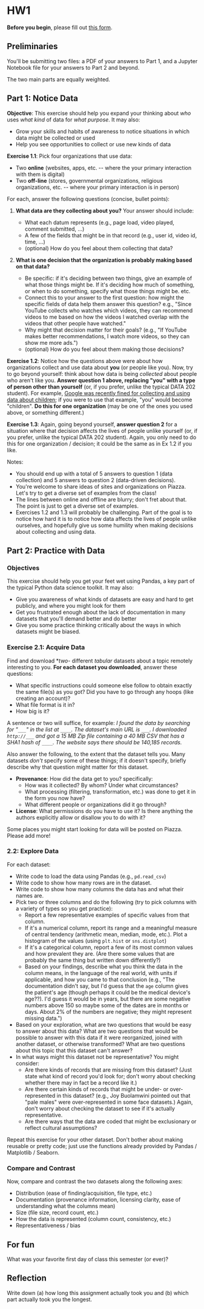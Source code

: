 # HW1

**Before you begin**, please fill out [this form](https://docs.google.com/forms/d/e/1FAIpQLSeMuh5YkZucF1uw5R6qtDBHF8hyY3yMkp-vfrWYxSLETxfzuQ/viewform?usp=sf_link).

## Preliminaries

You'll be submitting two files: a PDF of your answers to Part 1, and a Jupyter Notebook file for your answers to Part 2 and beyond.

The two main parts are equally weighted.

## Part 1: Notice Data

**Objective**: This exercise should help you expand your thinking about *who* uses *what kind* of data for *what purpose*. It may also:

- Grow your skills and habits of awareness to notice situations in which data might be collected or used
- Help you see opportunities to collect or use new kinds of data

**Exercise 1.1**: Pick four organizations that use data:

- Two **online** (websites, apps, etc. -- where the your primary interaction with them is digital)
- Two **off-line** (stores, governmental organizations, religious organizations, etc. -- where your primary interaction is in person)

For each, answer the following questions (concise, bullet points):

1. **What data are they collecting about you?** Your answer should include:

    - What each datum represents (e.g., page load, video played, comment submitted, ...)
    - A few of the fields that might be in that record (e.g., user id, video id, time, ...)
    - (optional) How do you feel about them collecting that data?

2. **What is one decision that the organization is probably making based on that data?**

    - Be specific: if it's deciding between two things, give an example of what those things might be. If it's deciding how much of something, or when to do something, specify what those things might be. etc.
    - Connect this to your answer to the first question: how might the specific fields of data help them answer this question? e.g., "Since YouTube collects who watches which videos, they can recommend videos to me based on how the videos I watched overlap with the videos that other people have watched."
    - Why might that decision matter for their goals? (e.g., "If YouTube makes better recommendations, I watch more videos, so they can show me more ads.")
    - (optional) How do you feel about them making those decisions?

**Exercise 1.2**: Notice how the questions above were about how organizations collect and use data about **you** (or people like you). Now, try to go beyond yourself: think about how data is being *collected* about people who aren't like you. **Answer question 1 above, replacing "you" with a type of person other than yourself** (or, if you prefer, unlike the typical DATA 202 student). For example, [Google was recently fined for collecting and using data about children](https://www.nytimes.com/2019/09/04/technology/google-youtube-fine-ftc.html); if you were to use that example, "you" would become "children". **Do this for one organization** (may be one of the ones you used above, or something different.)

**Exercise 1.3**: Again, going beyond yourself, **answer question 2** for a situation where that decision affects the lives of people unlike yourself (or, if you prefer, unlike the typical DATA 202 student). Again, you only need to do this for one organization / decision; it could be the same as in Ex 1.2 if you like.

Notes:

- You should end up with a total of 5 answers to question 1 (data collection) and 5 answers to question 2 (data-driven decisions).
- You're welcome to share ideas of sites and organizations on Piazza. Let's try to get a diverse set of examples from the class!
- The lines between online and offline are blurry; don't fret about that. The point is just to get a diverse set of examples.
- Exercises 1.2 and 1.3 will probably be challenging. Part of the goal is to notice how hard it is to notice how data affects the lives of people unlike ourselves, and hopefully give us some humility when making decisions about collecting and using data.

## Part 2: Practice with Data

### Objectives

This exercise should help you get your feet wet using Pandas, a key part of the typical Python data science toolkit. It may also:

- Give you awareness of what kinds of datasets are easy and hard to get publicly, and where you might look for them
- Get you frustrated enough about the lack of documentation in many datasets that you'll demand better and do better
- Give you some practice thinking critically about the ways in which datasets might be biased.

### Exercise 2.1: Acquire Data

Find and download **two*- different *tabular* datasets about a topic remotely interesting to you. **For each dataset you downloaded**, answer these questions:

- What specific instructions could someone else follow to obtain exactly the same file(s) as you got? Did you have to go through any hoops (like creating an account)?
- What file format is it in?
- How big is it?

A sentence or two will suffice, for example: *I found the data by searching for "`___`" in the list at `____`. The dataset's main URL is `___`. I downloaded `http://___` and got a 15 MB Zip file containing a 40 MB CSV that has a SHA1 hash of `____`. The website says there should be 140,185 records.*

Also answer the following, to the extent that the dataset tells you. Many datasets *don't* specify some of these things; if it doesn't specify, briefly describe why that question might matter for this dataset.

- **Provenance**: How did the data get to you? specifically:
  - How was it collected? By whom? Under what circumstances?
  - What processing (filtering, transformation, etc.) was done to get it in the form you now have?
  - What different people or organizations did it go through?
- **License**: What permissions do you have to use it? Is there anything the authors explicitly allow or disallow you to do with it?

Some places you might start looking for data will be posted on Piazza. Please add more!

### 2.2: Explore Data

For each dataset:

- Write code to load the data using Pandas (e.g., `pd.read_csv`)
- Write code to show how many rows are in the dataset.
- Write code to show how many columns the data has and what their names are.
- Pick two or three columns and do the following (try to pick columns with a variety of types so you get practice):
  - Report a few representative examples of specific values from that column.
  - If it's a numerical column, report its range and a meaningful measure of central tendency (arithmetic mean, median, mode, etc.). Plot a histogram of the values (using `plt.hist` or `sns.distplot`)
  - If it's a categorical column, report a few of its most common values and how prevalent they are. (Are there some values that are probably the same thing but written down differently?)
  - Based on your findings, describe what you think the data in the column means, in the language of the real world, with units if applicable, and how you came to that conclusion (e.g., "The documentation didn't say, but I'd guess that the `age` column gives the patient's age (though perhaps it could be the medical device's age??). I'd guess it would be in years, but there are some negative numbers above 150 so maybe some of the dates are in months or days. About 2% of the numbers are negative; they might represent missing data.")
- Based on your exploration, what are two questions that would be easy to answer about this data? What are two questions that would be possible to answer with this data if it were reorganized, joined with another dataset, or otherwise transformed? What are two questions about this topic that this dataset can't answer?
- In what ways might this dataset not be representative? You might consider:
  - Are there kinds of records that are missing from this dataset? (Just state what kind of record you'd look for; don't worry about checking whether there may in fact be a record like it.)
  - Are there certain kinds of records that might be under- or over-represented in this dataset? (e.g., Joy Buolamwini pointed out that "pale males" were over-represented in some face datasets.) Again, don't worry about checking the dataset to see if it's actually representative.
  - Are there ways that the data are coded that might be exclusionary or reflect cultural assumptions?

Repeat this exercise for your other dataset. Don't bother about making reusable or pretty code; just use the functions already provided by Pandas / Matplotlib / Seaborn.

### Compare and Contrast

Now, compare and contrast the two datasets along the following axes:

- Distribution (ease of finding/acquisition, file type, etc.)
- Documentation (provenance information, licensing clarity, ease of understanding what the columns mean)
- Size (file size, record count, etc.)
- How the data is represented (column count, consistency, etc.)
- Representativeness / bias

## For fun

What was your favorite first day of class this semester (or ever)?

## Reflection

Write down (a) how long this assignment actually took you and (b) which part actually took you the longest.
